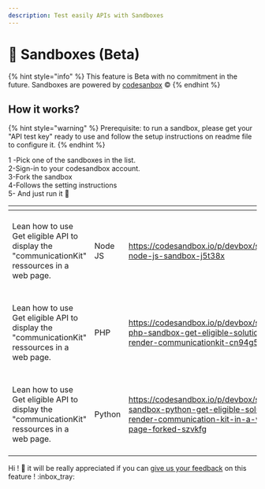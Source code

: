 ```yaml
---
description: Test easily APIs with Sandboxes
---
```


# 🧪 Sandboxes (Beta)

{% hint style="info" %}
This feature is Beta with no commitment in the future. Sandboxes are powered by [codesanbox](https://codesandbox.io/) :copyright:
{% endhint %}

## How it works?

{% hint style="warning" %}
Prerequisite: to run a sandbox, please get your "API test key" ready to use and follow the setup instructions on readme file to configure it.&#x20;
{% endhint %}

1 -Pick one of the sandboxes in the list. \
2-Sign-in to your codesandbox account. \
3-Fork the sandbox\
4-Follows the setting instructions\
5- And just run it :tada:

<table data-view="cards"><thead><tr><th></th><th></th><th data-hidden data-card-target data-type="content-ref"></th><th data-hidden data-card-cover data-type="files"></th></tr></thead><tbody><tr><td>Lean how to use Get eligible API to display the "communicationKit" ressources in a web page.</td><td>Node JS </td><td><a href="https://codesandbox.io/p/devbox/scalexpert-node-js-sandbox-j5t38x">https://codesandbox.io/p/devbox/scalexpert-node-js-sandbox-j5t38x</a></td><td><a href="../../../.gitbook/assets/Capture d’écran du 2024-08-17 21-35-59.png">Capture d’écran du 2024-08-17 21-35-59.png</a></td></tr><tr><td>Lean how to use Get eligible API to display the "communicationKit" ressources in a web page. </td><td>PHP</td><td><a href="https://codesandbox.io/p/devbox/sclaexpert-php-sandbox-get-eligible-solution-and-render-communicationkit-cn94g5">https://codesandbox.io/p/devbox/sclaexpert-php-sandbox-get-eligible-solution-and-render-communicationkit-cn94g5</a></td><td><a href="../../../.gitbook/assets/Capture d’écran du 2024-08-17 21-35-59.png">Capture d’écran du 2024-08-17 21-35-59.png</a></td></tr><tr><td>Lean how to use Get eligible API to display the "communicationKit" ressources in a web page. </td><td>Python</td><td><a href="https://codesandbox.io/p/devbox/scalexpert-sandbox-python-get-eligible-solutions-render-communication-kit-in-a-web-page-forked-szvkfg">https://codesandbox.io/p/devbox/scalexpert-sandbox-python-get-eligible-solutions-render-communication-kit-in-a-web-page-forked-szvkfg</a></td><td><a href="../../../.gitbook/assets/Capture d’écran du 2024-08-17 21-35-59.png">Capture d’écran du 2024-08-17 21-35-59.png</a></td></tr></tbody></table>

Hi ! :bell:  it will be really appreciated if you can [give us your feedback](../../../support/how-to-contact-us.md) on this feature !  :inbox\_tray:
